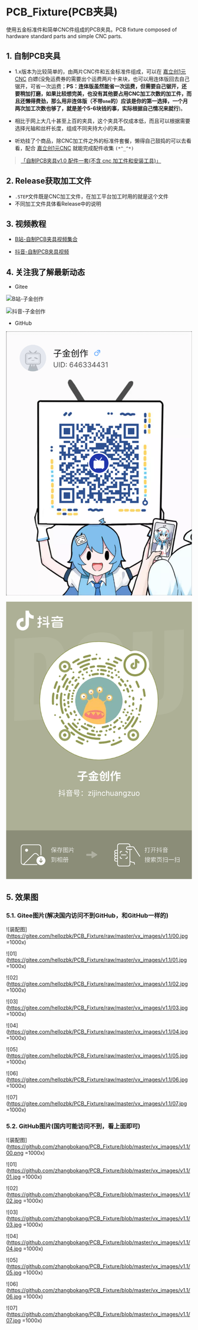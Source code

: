 # PCB_Fixture(PCB夹具)
使用五金标准件和简单CNC件组成的PCB夹具。PCB fixture composed of hardware standard parts and simple CNC parts.

## 1. 自制PCB夹具

- 1.x版本为比较简单的，由两片CNC件和五金标准件组成，可以在 [嘉立创1元CNC](https://www.jlc-cnc.com/ac/ACUHiDI0/CPWXDXgd) 白嫖(没免运费券的需要出个运费两片十来块，也可以用连体版回去自己锯开，可省一次运费；**PS：连体版虽然能省一次运费，但需要自己锯开，还要稍加打磨，如果比较想完美，也没有其他要占用CNC加工次数的加工件，而且还懒得费劲，那么用非连体版（不带`one`的）应该是你的第一选择，一个月两次加工次数也够了，就是差个5-6块钱的事，实际根据自己情况来就行**)。

- 相比于网上大几十甚至上百的夹具，这个夹具不仅成本低，而且可以根据需要选择光轴和丝杆长度，组成不同夹持大小的夹具。

- 听劝挂了个商品，除CNC加工件之外的标准件套餐，懒得自己鼓捣的可以去看看，配合 [嘉立创1元CNC](https://www.jlc-cnc.com/ac/ACUHiDI0/CPWXDXgd) 就能完成配件收集 `(*^_^*)`

> [「自制PCB夹具v1.0 配件一套(不含 cnc 加工件和安装工具)」](http://e.tb.cn/h.gAQCwxIyroVmxB7?tk=MRA93pnvb30)

## 2. Release获取加工文件

- `.STEP`文件既是CNC加工文件，在加工平台加工时用的就是这个文件
- 不同加工文件具体看Release中的说明

## 3. 视频教程

- [B站-自制PCB夹具视频集合](https://www.bilibili.com/list/646334431)

- [抖音-自制PCB夹具视频](https://v.douyin.com/iAJgrt8c/)

## 4. 关注我了解最新动态

- Gitee

![B站-子金创作](https://gitee.com/hellozbk/PCB_Fixture/raw/master/vx_images/bilibilierweima.png)

![抖音-子金创作](https://gitee.com/hellozbk/PCB_Fixture/raw/master/vx_images/douyinerweima.png)

- GitHub

![B站-子金创作](https://github.com/zhangbokang/PCB_Fixture/blob/master/vx_images/bilibilierweima.png)

![抖音-子金创作](https://github.com/zhangbokang/PCB_Fixture/blob/master/vx_images/douyinerweima.png)

## 5. 效果图

### 5.1. Gitee图片(解决国内访问不到GitHub，和GitHub一样的)

![装配图](https://gitee.com/hellozbk/PCB_Fixture/raw/master/vx_images/v1.1/00.jpg =1000x)

![01](https://gitee.com/hellozbk/PCB_Fixture/raw/master/vx_images/v1.1/01.jpg =1000x)

![02](https://gitee.com/hellozbk/PCB_Fixture/raw/master/vx_images/v1.1/02.jpg =1000x)

![03](https://gitee.com/hellozbk/PCB_Fixture/raw/master/vx_images/v1.1/03.jpg =1000x)

![04](https://gitee.com/hellozbk/PCB_Fixture/raw/master/vx_images/v1.1/04.jpg =1000x)

![05](https://gitee.com/hellozbk/PCB_Fixture/raw/master/vx_images/v1.1/05.jpg =1000x)

![06](https://gitee.com/hellozbk/PCB_Fixture/raw/master/vx_images/v1.1/06.jpg =1000x)

![07](https://gitee.com/hellozbk/PCB_Fixture/raw/master/vx_images/v1.1/07.jpg =1000x)

### 5.2. GitHub图片(国内可能访问不到，看上面即可)

![装配图](https://github.com/zhangbokang/PCB_Fixture/blob/master/vx_images/v1.1/00.png =1000x)

![01](https://github.com/zhangbokang/PCB_Fixture/blob/master/vx_images/v1.1/01.jpg =1000x)

![02](https://github.com/zhangbokang/PCB_Fixture/blob/master/vx_images/v1.1/02.jpg =1000x)

![03](https://github.com/zhangbokang/PCB_Fixture/blob/master/vx_images/v1.1/03.jpg =1000x)

![04](https://github.com/zhangbokang/PCB_Fixture/blob/master/vx_images/v1.1/04.jpg =1000x)

![05](https://github.com/zhangbokang/PCB_Fixture/blob/master/vx_images/v1.1/05.jpg =1000x)

![06](https://github.com/zhangbokang/PCB_Fixture/blob/master/vx_images/v1.1/06.jpg =1000x)

![07](https://github.com/zhangbokang/PCB_Fixture/blob/master/vx_images/v1.1/07.jpg =1000x)
